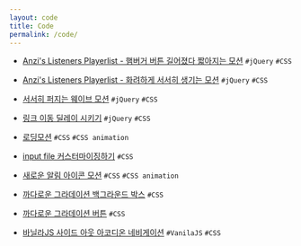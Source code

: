 ```yaml
---
layout: code
title: Code
permalink: /code/
---
```


- [Anzi's Listeners Playerlist - 햄버거 버튼 길어졌다 짧아지는 모션][link_bMvNgz] `#jQuery` `#CSS`

[link_bMvNgz]: https://codepen.io/verysomenice/pen/bMvNgz

- [Anzi's Listeners Playerlist - 화려하게 서서히 생기는 모션][link_vjjBoB] `#jQuery` `#CSS`

[link_vjjBoB]: https://codepen.io/verysomenice/pen/vjjBoB

- [서서히 퍼지는 웨이브 모션][link_rRpPqq] `#jQuery` `#CSS`

[link_rRpPqq]: https://codepen.io/verysomenice/pen/rRpPqq

- [링크 이동 딜레이 시키기][link_LaQYzN] `#jQuery` `#CSS`

[link_LaQYzN]: https://codepen.io/verysomenice/pen/LaQYzN

- [로딩모션][link_mopNJL] `#CSS` `#CSS animation`

[link_mopNJL]: https://codepen.io/verysomenice/pen/mopNJL

- [input file 커스터마이징하기][link_YgYoEZ] `#CSS`

[link_YgYoEZ]: https://codepen.io/verysomenice/pen/YgYoEZ

- [새로운 알림 아이콘 모션][link_xBmxag] `#CSS` `#CSS animation`

[link_xBmxag]: https://codepen.io/verysomenice/pen/xBmxag

- [까다로운 그라데이션 백그라운드 박스][link_XWWrNeO] `#CSS`

[link_XWWrNeO]: https://codepen.io/verysomenice/pen/XWWrNeO

- [까다로운 그라데이션 버튼][link_wvvwJmK] `#CSS`

[link_wvvwJmK]: https://codepen.io/verysomenice/pen/wvvwJmK

- [바닐라JS 사이드 아웃 아코디온 네비게이션][link_dxpKBm] `#VanilaJS` `#CSS`

[link_dxpKBm]: https://codepen.io/verysomenice/pen/dxpKBm
